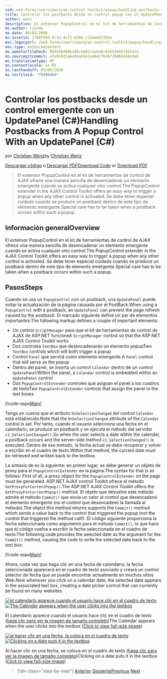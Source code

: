 ```yaml
---
uid: web-forms/overview/ajax-control-toolkit/popup/handling-postbacks-from-a-popup-control-with-an-updatepanel-cs
title: Controlar los postbacks desde un control popup con un UpdatePanelC#() | Microsoft Docs
author: wenz
description: El extensor PopupControl en el kit de herramientas de control de AJAX ofrece una manera sencilla de desencadenar un elemento emergente cuando se activa cualquier otro control. Se debe tener especial cuidado...
ms.author: riande
ms.date: 06/02/2008
ms.assetid: 1f68f59d-9c1e-4cf3-b304-c13ae6b7203e
msc.legacyurl: /web-forms/overview/ajax-control-toolkit/popup/handling-postbacks-from-a-popup-control-with-an-updatepanel-cs
msc.type: authoredcontent
ms.openlocfilehash: 8b9e58d68b3d6c5d01ceaba6c01653e9574b541b
ms.sourcegitcommit: e7e91932a6e91a63e2e46417626f39d6b244a3ab
ms.translationtype: MT
ms.contentlocale: es-ES
ms.lasthandoff: 03/06/2020
ms.locfileid: "78496669"
---
```

# <a name="handling-postbacks-from-a-popup-control-with-an-updatepanel-c"></a><span data-ttu-id="e72b1-104">Controlar los postbacks desde un control emergente con un UpdatePanel (C#)</span><span class="sxs-lookup"><span data-stu-id="e72b1-104">Handling Postbacks from A Popup Control With an UpdatePanel (C#)</span></span>

<span data-ttu-id="e72b1-105">por [Christian Wenz](https://github.com/wenz)</span><span class="sxs-lookup"><span data-stu-id="e72b1-105">by [Christian Wenz](https://github.com/wenz)</span></span>

<span data-ttu-id="e72b1-106">[Descargar código](https://download.microsoft.com/download/9/3/f/93f8daea-bebd-4821-833b-95205389c7d0/PopupControl2.cs.zip) o [Descargar PDF](https://download.microsoft.com/download/2/d/c/2dc10e34-6983-41d4-9c08-f78f5387d32b/popupcontrol2CS.pdf)</span><span class="sxs-lookup"><span data-stu-id="e72b1-106">[Download Code](https://download.microsoft.com/download/9/3/f/93f8daea-bebd-4821-833b-95205389c7d0/PopupControl2.cs.zip) or [Download PDF](https://download.microsoft.com/download/2/d/c/2dc10e34-6983-41d4-9c08-f78f5387d32b/popupcontrol2CS.pdf)</span></span>

> <span data-ttu-id="e72b1-107">El extensor PopupControl en el kit de herramientas de control de AJAX ofrece una manera sencilla de desencadenar un elemento emergente cuando se activa cualquier otro control.</span><span class="sxs-lookup"><span data-stu-id="e72b1-107">The PopupControl extender in the AJAX Control Toolkit offers an easy way to trigger a popup when any other control is activated.</span></span> <span data-ttu-id="e72b1-108">Se debe tener especial cuidado cuando se produce un postback dentro de este tipo de elemento emergente.</span><span class="sxs-lookup"><span data-stu-id="e72b1-108">Special care has to be taken when a postback occurs within such a popup.</span></span>

## <a name="overview"></a><span data-ttu-id="e72b1-109">Información general</span><span class="sxs-lookup"><span data-stu-id="e72b1-109">Overview</span></span>

<span data-ttu-id="e72b1-110">El extensor PopupControl en el kit de herramientas de control de AJAX ofrece una manera sencilla de desencadenar un elemento emergente cuando se activa cualquier otro control.</span><span class="sxs-lookup"><span data-stu-id="e72b1-110">The PopupControl extender in the AJAX Control Toolkit offers an easy way to trigger a popup when any other control is activated.</span></span> <span data-ttu-id="e72b1-111">Se debe tener especial cuidado cuando se produce un postback dentro de este tipo de elemento emergente.</span><span class="sxs-lookup"><span data-stu-id="e72b1-111">Special care has to be taken when a postback occurs within such a popup.</span></span>

## <a name="steps"></a><span data-ttu-id="e72b1-112">Pasos</span><span class="sxs-lookup"><span data-stu-id="e72b1-112">Steps</span></span>

<span data-ttu-id="e72b1-113">Cuando se usa un `PopupControl` con un postback, una `UpdatePanel` puede evitar la actualización de la página causada por el PostBack.</span><span class="sxs-lookup"><span data-stu-id="e72b1-113">When using a `PopupControl` with a postback, an `UpdatePanel` can prevent the page refresh caused by the postback.</span></span> <span data-ttu-id="e72b1-114">El marcado siguiente define un par de elementos importantes:</span><span class="sxs-lookup"><span data-stu-id="e72b1-114">The following markup defines a couple of important elements:</span></span>

- <span data-ttu-id="e72b1-115">Un control `ScriptManager` para que el kit de herramientas de control de AJAX de ASP.NET funcione</span><span class="sxs-lookup"><span data-stu-id="e72b1-115">A `ScriptManager` control so that the ASP.NET AJAX Control Toolkit works</span></span>
- <span data-ttu-id="e72b1-116">Dos controles `TextBox` que desencadenarán un elemento popup</span><span class="sxs-lookup"><span data-stu-id="e72b1-116">Two `TextBox` controls which will both trigger a popup</span></span>
- <span data-ttu-id="e72b1-117">Control `Panel` que servirá como elemento emergente.</span><span class="sxs-lookup"><span data-stu-id="e72b1-117">A `Panel` control that will serve as the popup</span></span>
- <span data-ttu-id="e72b1-118">Dentro del panel, se inserta un control `Calendar` dentro de un control `UpdatePanel`</span><span class="sxs-lookup"><span data-stu-id="e72b1-118">Within the panel, a `Calendar` control is embedded within an `UpdatePanel` control</span></span>
- <span data-ttu-id="e72b1-119">Dos `PopupControlExtender` controles que asignan el panel a los cuadros de texto</span><span class="sxs-lookup"><span data-stu-id="e72b1-119">Two `PopupControlExtender` controls that assign the panel to the text boxes</span></span>

[!code-aspx[Main](handling-postbacks-from-a-popup-control-with-an-updatepanel-cs/samples/sample1.aspx)]

<span data-ttu-id="e72b1-120">Tenga en cuenta que el atributo `OnSelectionChanged` del control `Calendar` está establecido.</span><span class="sxs-lookup"><span data-stu-id="e72b1-120">Note that the `OnSelectionChanged` attribute of the `Calendar` control is set.</span></span> <span data-ttu-id="e72b1-121">Por tanto, cuando el usuario selecciona una fecha en el calendario, se produce un postback y se ejecuta el método del servidor `c1_SelectionChanged()`.</span><span class="sxs-lookup"><span data-stu-id="e72b1-121">So when the user selects a date within the calendar, a postback occurs and the server-side method `c1_SelectionChanged()` is executed.</span></span> <span data-ttu-id="e72b1-122">Dentro de ese método, la fecha actual se debe recuperar y volver a escribir en el cuadro de texto.</span><span class="sxs-lookup"><span data-stu-id="e72b1-122">Within that method, the current date must be retrieved and written back to the textbox.</span></span>

<span data-ttu-id="e72b1-123">La sintaxis de es la siguiente: en primer lugar, se debe generar un objeto de proxy para el `PopupControlExtender` en la página.</span><span class="sxs-lookup"><span data-stu-id="e72b1-123">The syntax for that is as follows: First of all, a proxy object for the `PopupControlExtender` on the page must be generated.</span></span> <span data-ttu-id="e72b1-124">ASP.NET AJAX control Toolkit ofrece el método `GetProxyForCurrentPopup()`.</span><span class="sxs-lookup"><span data-stu-id="e72b1-124">The ASP.NET AJAX Control Toolkit offers the `GetProxyForCurrentPopup()` method.</span></span> <span data-ttu-id="e72b1-125">El objeto que devuelve este método admite el método `Commit()` que envía un valor al control que desencadenó el elemento emergente (no el control que desencadenó la llamada al método).</span><span class="sxs-lookup"><span data-stu-id="e72b1-125">The object this method returns supports the `Commit()` method which sends a value back to the control that triggered the popup (not the control that triggered the method call!).</span></span> <span data-ttu-id="e72b1-126">El código siguiente proporciona la fecha seleccionada como argumento para el método `Commit()`, lo que hace que el código vuelva a escribir la fecha seleccionada en el cuadro de texto:</span><span class="sxs-lookup"><span data-stu-id="e72b1-126">The following code provides the selected date as the argument for the `Commit()` method, causing the code to write the selected date back to the text box:</span></span>

[!code-aspx[Main](handling-postbacks-from-a-popup-control-with-an-updatepanel-cs/samples/sample2.aspx)]

<span data-ttu-id="e72b1-127">Ahora, cada vez que haga clic en una fecha de calendario, la fecha seleccionada aparecerá en el cuadro de texto asociado y creará un control selector de fecha que se puede encontrar actualmente en muchos sitios Web.</span><span class="sxs-lookup"><span data-stu-id="e72b1-127">Now whenever you click on a calendar date, the selected date appears in the associated text box, creating a date picker control that can currently be found on many websites.</span></span>

<span data-ttu-id="e72b1-128">[![el calendario aparece cuando el usuario hace clic en el cuadro de texto](handling-postbacks-from-a-popup-control-with-an-updatepanel-cs/_static/image2.png)](handling-postbacks-from-a-popup-control-with-an-updatepanel-cs/_static/image1.png)</span><span class="sxs-lookup"><span data-stu-id="e72b1-128">[![The Calendar appears when the user clicks into the textbox](handling-postbacks-from-a-popup-control-with-an-updatepanel-cs/_static/image2.png)](handling-postbacks-from-a-popup-control-with-an-updatepanel-cs/_static/image1.png)</span></span>

<span data-ttu-id="e72b1-129">El calendario aparece cuando el usuario hace clic en el cuadro de texto ([haga clic para ver la imagen de tamaño completo](handling-postbacks-from-a-popup-control-with-an-updatepanel-cs/_static/image3.png))</span><span class="sxs-lookup"><span data-stu-id="e72b1-129">The Calendar appears when the user clicks into the textbox ([Click to view full-size image](handling-postbacks-from-a-popup-control-with-an-updatepanel-cs/_static/image3.png))</span></span>

<span data-ttu-id="e72b1-130">[![al hacer clic en una fecha, la coloca en el cuadro de texto](handling-postbacks-from-a-popup-control-with-an-updatepanel-cs/_static/image5.png)](handling-postbacks-from-a-popup-control-with-an-updatepanel-cs/_static/image4.png)</span><span class="sxs-lookup"><span data-stu-id="e72b1-130">[![Clicking on a date puts it in the textbox](handling-postbacks-from-a-popup-control-with-an-updatepanel-cs/_static/image5.png)](handling-postbacks-from-a-popup-control-with-an-updatepanel-cs/_static/image4.png)</span></span>

<span data-ttu-id="e72b1-131">Al hacer clic en una fecha, se coloca en el cuadro de texto ([haga clic para ver la imagen de tamaño completo](handling-postbacks-from-a-popup-control-with-an-updatepanel-cs/_static/image6.png))</span><span class="sxs-lookup"><span data-stu-id="e72b1-131">Clicking on a date puts it in the textbox ([Click to view full-size image](handling-postbacks-from-a-popup-control-with-an-updatepanel-cs/_static/image6.png))</span></span>

> [!div class="step-by-step"]
> <span data-ttu-id="e72b1-132">[Anterior](using-multiple-popup-controls-cs.md)
> [Siguiente](handling-postbacks-from-a-popup-control-without-an-updatepanel-cs.md)</span><span class="sxs-lookup"><span data-stu-id="e72b1-132">[Previous](using-multiple-popup-controls-cs.md)
[Next](handling-postbacks-from-a-popup-control-without-an-updatepanel-cs.md)</span></span>
